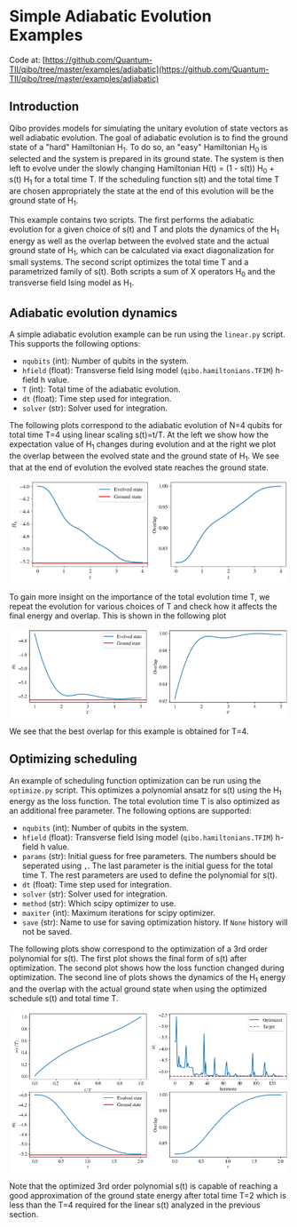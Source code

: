# Simple Adiabatic Evolution Examples

Code at: [https://github.com/Quantum-TII/qibo/tree/master/examples/adiabatic](https://github.com/Quantum-TII/qibo/tree/master/examples/adiabatic)

## Introduction

Qibo provides models for simulating the unitary evolution of state vectors as
well adiabatic evolution. The goal of adiabatic evolution is to find the ground
state of a "hard" Hamiltonian H<sub>1</sub>. To do so, an "easy" Hamiltonian
H<sub>0</sub> is selected and the system is prepared in its ground state. The
system is then left to evolve under the slowly changing Hamiltonian
H(t) = (1 - s(t)) H<sub>0</sub> + s(t) H<sub>1</sub> for a total time T.
If the scheduling function s(t) and the total time T are chosen appropriately
the state at the end of this evolution will be the ground state of H<sub>1</sub>.

This example contains two scripts. The first performs the adiabatic evolution
for a given choice of s(t) and T and plots the dynamics of the H<sub>1</sub>
energy as well as the overlap between the evolved state and the actual ground
state of H<sub>1</sub>, which can be calculated via exact diagonalization for
small systems. The second script optimizes the total time T and a parametrized
family of s(t). Both scripts a sum of X operators H<sub>0</sub> and the transverse field Ising model as H<sub>1</sub>.

## Adiabatic evolution dynamics

A simple adiabatic evolution example can be run using the `linear.py` script.
This supports the following options:

- `nqubits` (int): Number of qubits in the system.
- `hfield` (float): Transverse field Ising model (`qibo.hamiltonians.TFIM`) h-field h value.
- `T` (int): Total time of the adiabatic evolution.
- `dt` (float): Time step used for integration.
- `solver` (str): Solver used for integration.

The following plots correspond to the adiabatic evolution of N=4 qubits for
total time T=4 using linear scaling s(t)=t/T. At the left we show how the
expectation value of H<sub>1</sub> changes during evolution and at the right we
plot the overlap between the evolved state and the ground state of H<sub>1</sub>.
We see that at the end of evolution the evolved state reaches the ground state.

![dynamics](images/dynamics_n4T4.0.png)

To gain more insight on the importance of the total evolution time T, we repeat
the evolution for various choices of T and check how it affects the final
energy and overlap. This is shown in the following plot

![Tplots](images/linears_T15plots_n4.png)

We see that the best overlap for this example is obtained for T=4.


## Optimizing scheduling

An example of scheduling function optimization can be run using the `optimize.py`
script. This optimizes a polynomial ansatz for s(t) using the H<sub>1</sub>
energy as the loss function. The total evolution time T is also optimized as an
additional free parameter. The following options are supported:

- `nqubits` (int): Number of qubits in the system.
- `hfield` (float): Transverse field Ising model (`qibo.hamiltonians.TFIM`) h-field h value.
- `params` (str): Initial guess for free parameters. The numbers should be
    seperated using `,`. The last parameter is the initial guess for the total
    time T. The rest parameters are used to define the polynomial for s(t).
- `dt` (float): Time step used for integration.
- `solver` (str): Solver used for integration.
- `method` (str): Which scipy optimizer to use.
- `maxiter` (int): Maximum iterations for scipy optimizer.
- `save` (str): Name to use for saving optimization history.
    If ``None`` history will not be saved.

The following plots show correspond to the optimization of a 3rd order
polynomial for s(t). The first plot shows the final form of s(t) after
optimization. The second plot shows how the loss function changed during
optimization. The second line of plots shows the dynamics of the H<sub>1</sub>
energy and the overlap with the actual ground state when using the optimized
schedule s(t) and total time T.

![optdynamics](images/poly3_powell_n4.png)

Note that the optimized 3rd order polynomial s(t) is capable of reaching a
good approximation of the ground state energy after total time T=2 which is
less than the T=4 required for the linear s(t) analyzed in the previous section.
